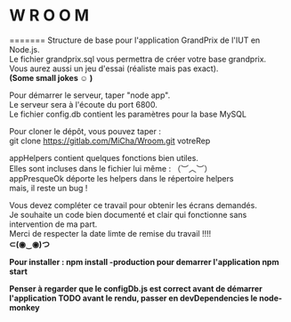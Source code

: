 # W R O O M
=======
Structure de base pour l'application GrandPrix de l'IUT en Node.js.<br />
Le fichier grandprix.sql vous permettra de créer votre base grandprix.<br />
Vous aurez aussi un jeu d'essai (réaliste mais pas exact).<br />
<b>(Some small jokes ☺ )</b>

Pour démarrer le serveur, taper "node app".<br />
Le serveur sera à l'écoute du port 6800.<br />
Le fichier config.db contient les paramètres pour la base MySQL<br />

Pour cloner le dépôt, vous pouvez taper :<br />
git clone https://gitlab.com/MiCha/Wroom.git votreRep<br />

appHelpers contient quelques fonctions bien utiles.<br />
Elles sont incluses dans le fichier lui même : （︶︿︶）<br />
appPresqueOk déporte les helpers dans le répertoire helpers<br />
mais, il reste un bug ! <br />

Vous devez compléter ce travail pour obtenir les écrans demandés.<br />
Je souhaite un code bien documenté et clair qui fonctionne sans intervention de ma part.<br />
Merci de respecter la date limte de remise du travail !!!!<br />
<b> ⊂(◉‿◉)つ <b>

Pour installer :
npm install -production
pour demarrer l'application
npm start

Penser à regarder que le configDb.js est correct avant de démarrer l'application
TODO avant le rendu, passer en devDependencies le node-monkey
